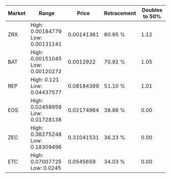 | Market | Range | Price| Retracement | Doubles to 50% |
| --- | --- | --- | --- | --- |
| ZRX | High: 0.00184779<br />Low: 0.00131141 | 0.00141361 | 80.95 % | 1.12 |
| BAT | High: 0.00151045<br />Low: 0.00120272 | 0.0012922 | 70.92 % | 1.05 |
| REP | High: 0.121<br />Low: 0.04437577 | 0.08184399 | 51.10 % | 1.01 |
| EOS | High: 0.02458959<br />Low: 0.01728138 | 0.02174964 | 38.86 % | 0.00 |
| ZEC | High: 0.38275248<br />Low: 0.18309496 | 0.31041531 | 36.23 % | 0.00 |
| ETC | High: 0.07007725<br />Low: 0.0245 | 0.0545659 | 34.03 % | 0.00 |
